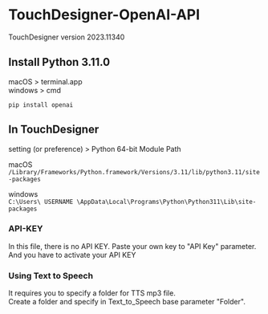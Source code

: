# TouchDesigner-OpenAI-API

TouchDesigner version 2023.11340

## Install Python 3.11.0

macOS > terminal.app    
windows > cmd

```pip install openai```

## In TouchDesigner    
setting (or preference) > Python 64-bit Module Path

macOS    
```/Library/Frameworks/Python.framework/Versions/3.11/lib/python3.11/site-packages```    
    
windows    
```C:\Users\ USERNAME \AppData\Local\Programs\Python\Python311\Lib\site-packages```

### API-KEY
In this file, there is no API KEY. Paste your own key to "API Key" parameter.    
And you have to activate your API KEY


### Using Text to Speech    
It requires you to specify a folder for TTS mp3 file.    
Create a folder and specify in Text_to_Speech base parameter "Folder".


